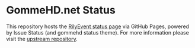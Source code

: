 # GommeHD.net Status

This repository hosts the [RilyEvent status page](https://status.rilyevent.eu) via GitHub Pages, powered by Issue Status (and gommehd status theme). For more information please visit the [upstream repository](https://github.com/tadhglewis/issue-status).
